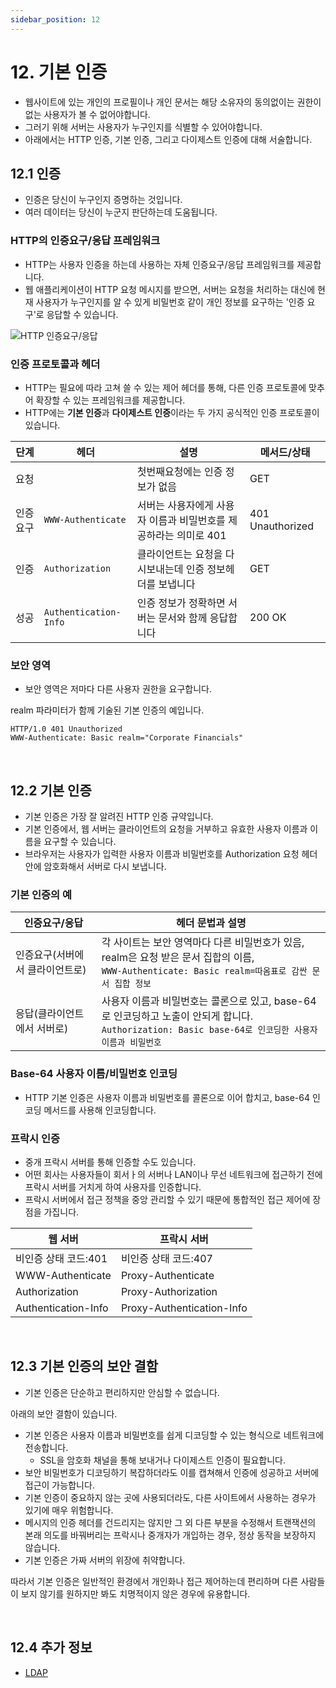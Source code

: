 ```yaml
---
sidebar_position: 12
---
```


# 12. 기본 인증

- 웹사이트에 있는 개인의 프로필이나 개인 문서는 해당 소유자의 동의없이는 권한이 없는 사용자가 볼 수 없어야합니다.
- 그러기 위해 서버는 사용자가 누구인지를 식별할 수 있어야합니다.
- 아래에서는 HTTP 인증, 기본 인증, 그리고 다이제스트 인증에 대해 서술합니다.

## 12.1 인증

- 인증은 당신이 누구인지 증명하는 것입니다.
- 여러 데이터는 당신이 누군지 판단하는데 도움됩니다.

### HTTP의 인증요구/응답 프레임워크

- HTTP는 사용자 인증을 하는데 사용하는 자체 인증요구/응답 프레임워크를 제공합니다.
- 웹 애플리케이션이 HTTP 요청 메시지를 받으면, 서버는 요청을 처리하는 대신에 현재 사용자가 누구인지를 알 수 있게 비밀번호 같이 개인 정보를 요구하는 '인증 요구'로 응답할 수 있습니다.

![HTTP 인증요구/응답](https://user-images.githubusercontent.com/42582516/139518921-248b9f58-9f4e-4ae2-879d-d55d79bed0dc.png)

### 인증 프로토콜과 헤더

- HTTP는 필요에 따라 고쳐 쓸 수 있는 제어 헤더를 통해, 다른 인증 프로토콜에 맞추어 확장할 수 있는 프레임워크를 제공합니다.
- HTTP에는 **기본 인증**과 **다이제스트 인증**이라는 두 가지 공식적인 인증 프로토콜이 있습니다.

| 단계      | 헤더                  | 설명                                                             | 메서드/상태      |
| --------- | --------------------- | ---------------------------------------------------------------- | ---------------- |
| 요청      |                       | 첫번째요청에는 인증 정보가 없음                                  | GET              |
| 인증 요구 | `WWW-Authenticate`    | 서버는 사용자에게 사용자 이름과 비밀번호를 제공하라는 의미로 401 | 401 Unauthorized |
| 인증      | `Authorization`       | 클라이언트는 요청을 다시보내는데 인증 정보헤더를 보냅니다        | GET              |
| 성공      | `Authentication-Info` | 인증 정보가 정확하면 서버는 문서와 함께 응답합니다               | 200 OK           |

### 보안 영역

- 보안 영역은 저마다 다른 사용자 권한을 요구합니다.

realm 파라미터가 함께 기술된 기본 인증의 예입니다.

```plain
HTTP/1.0 401 Unauthorized
WWW-Authenticate: Basic realm="Corporate Financials"
```

<br/>

## 12.2 기본 인증

- 기본 인증은 가장 잘 알려진 HTTP 인증 규약입니다.
- 기본 인증에서, 웹 서버는 클라이언트의 요청을 거부하고 유효한 사용자 이름과 이름을 요구할 수 있습니다.
- 브라우저는 사용자가 입력한 사용자 이름과 비밀번호를 Authorization 요청 헤더 안에 암호화해서 서버로 다시 보냅니다.

### 기본 인증의 예

| 인증요구/응답                   | 헤더 문법과 설명                                                                                                                                          |
| ------------------------------- | --------------------------------------------------------------------------------------------------------------------------------------------------------- |
| 인증요구(서버에서 클라이언트로) | 각 사이트는 보안 영역마다 다른 비밀번호가 있음, realm은 요청 받은 문서 집합의 이름, <br/> `WWW-Authenticate: Basic realm=따옴표로 감싼 문서 집합 정보`    |
| 응답(클라이언트에서 서버로)     | 사용자 이름과 비밀번호는 콜론으로 있고, base-64로 인코딩하고 노출이 안되게 합니다. <br/> `Authorization: Basic base-64로 인코딩한 사용자 이름과 비밀번호` |

### Base-64 사용자 이름/비밀번호 인코딩

- HTTP 기본 인증은 사용자 이름과 비밀번호를 콜론으로 이어 합치고, base-64 인코딩 메서드를 사용해 인코딩합니다.

### 프락시 인증

- 중개 프락시 서버를 통해 인증할 수도 있습니다.
- 어떤 회사는 사용자들이 회서ㅏ의 서버나 LAN이나 무선 네트워크에 접근하기 전에 프락시 서버를 거치게 하여 사용자를 인증합니다.
- 프락시 서버에서 접근 정책을 중앙 관리할 수 있기 때문에 통합적인 접근 제어에 장점을 가집니다.

| 웹 서버              | 프락시 서버               |
| -------------------- | ------------------------- |
| 비인증 상태 코드:401 | 비인증 상태 코드:407      |
| WWW-Authenticate     | Proxy-Authenticate        |
| Authorization        | Proxy-Authorization       |
| Authentication-Info  | Proxy-Authentication-Info |

<br/>

## 12.3 기본 인증의 보안 결함

- 기본 인증은 단순하고 편리하지만 안심할 수 없습니다.

아래의 보안 결함이 있습니다.

- 기본 인증은 사용자 이름과 비밀번호를 쉽게 디코딩할 수 있는 형식으로 네트워크에 전송합니다.
  - SSL을 암호화 채널을 통해 보내거나 다이제스트 인증이 필요합니다.
- 보안 비밀번호가 디코딩하기 복잡하더라도 이를 캡쳐해서 인증에 성공하고 서버에 접근이 가능합니다.
- 기본 인증이 중요하지 않는 곳에 사용되더라도, 다른 사이트에서 사용하는 경우가 있기에 매우 위험합니다.
- 메시지의 인증 헤더를 건드리지는 않지만 그 외 다른 부분을 수정해서 트랜잭션의 본래 의도를 바꿔버리는 프락시나 중개자가 개입하는 경우, 정상 동작을 보장하지 않습니다.
- 기본 인증은 가짜 서버의 위장에 취약합니다.

따라서 기본 인증은 일반적인 환경에서 개인화나 접근 제어하는데 편리하며 다른 사람들이 보지 않기를 원하지만 봐도 치명적이지 않은 경우에 유용합니다.

<br/>

## 12.4 추가 정보

- [LDAP](https://www.blocko.io/developer/ldap-%EC%9D%B8%EC%A6%9D/)

